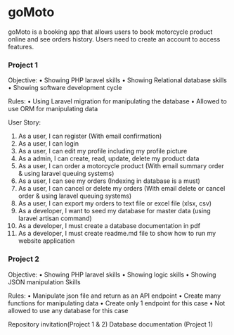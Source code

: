 # goMoto
goMoto is a booking app that allows users to book motorcycle product online and see orders history. Users need to create an account to access features.

### Project 1
Objective:
• Showing PHP laravel skills
• Showing Relational database skills
• Showing software development cycle

Rules:
• Using Laravel migration for manipulating the database
• Allowed to use ORM for manipulating data

User Story:
1. As a user, I can register (With email confirmation)
2. As a user, I can login
3. As a user, I can edit my profile including my profile picture
4. As a admin, I can create, read, update, delete my product data
5. As a user, I can order a motorcycle product (With email summary order & using laravel queuing
systems)
6. As a user, I can see my orders (Indexing in database is a must)
7. As a user, I can cancel or delete my orders (With email delete or cancel order & using laravel
queuing systems)
8. As a user, I can export my orders to text file or excel file (xlsx, csv)
9. As a developer, I want to seed my database for master data (using laravel artisan command)
10. As a developer, I must create a database documentation in pdf
11. As a developer, I must create readme.md file to show how to run my website application 


### Project 2
Objective:
• Showing PHP laravel skills
• Showing logic skills
• Showing JSON manipulation Skills

Rules:
• Manipulate json file and return as an API endpoint
• Create many functions for manipulating data
• Create only 1 endpoint for this case
• Not allowed to use any database for this case

Repository invitation(Project 1 & 2)
Database documentation (Project 1)